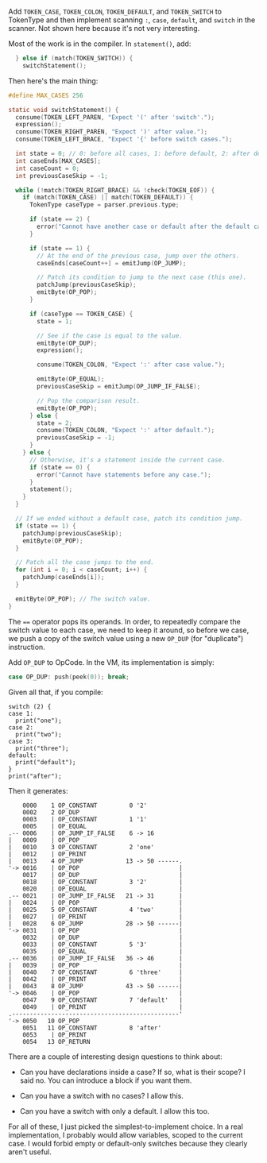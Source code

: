 
Add `TOKEN_CASE`, `TOKEN_COLON`, `TOKEN_DEFAULT`, and `TOKEN_SWITCH` to
TokenType and then implement scanning `:`, `case`, `default`, and `switch` in
the scanner. Not shown here because it's not very interesting.

Most of the work is in the compiler. In `statement()`, add:

```c
  } else if (match(TOKEN_SWITCH)) {
    switchStatement();
```

Then here's the main thing:

```c
#define MAX_CASES 256

static void switchStatement() {
  consume(TOKEN_LEFT_PAREN, "Expect '(' after 'switch'.");
  expression();
  consume(TOKEN_RIGHT_PAREN, "Expect ')' after value.");
  consume(TOKEN_LEFT_BRACE, "Expect '{' before switch cases.");

  int state = 0; // 0: before all cases, 1: before default, 2: after default.
  int caseEnds[MAX_CASES];
  int caseCount = 0;
  int previousCaseSkip = -1;

  while (!match(TOKEN_RIGHT_BRACE) && !check(TOKEN_EOF)) {
    if (match(TOKEN_CASE) || match(TOKEN_DEFAULT)) {
      TokenType caseType = parser.previous.type;

      if (state == 2) {
        error("Cannot have another case or default after the default case.");
      }

      if (state == 1) {
        // At the end of the previous case, jump over the others.
        caseEnds[caseCount++] = emitJump(OP_JUMP);

        // Patch its condition to jump to the next case (this one).
        patchJump(previousCaseSkip);
        emitByte(OP_POP);
      }

      if (caseType == TOKEN_CASE) {
        state = 1;

        // See if the case is equal to the value.
        emitByte(OP_DUP);
        expression();

        consume(TOKEN_COLON, "Expect ':' after case value.");

        emitByte(OP_EQUAL);
        previousCaseSkip = emitJump(OP_JUMP_IF_FALSE);

        // Pop the comparison result.
        emitByte(OP_POP);
      } else {
        state = 2;
        consume(TOKEN_COLON, "Expect ':' after default.");
        previousCaseSkip = -1;
      }
    } else {
      // Otherwise, it's a statement inside the current case.
      if (state == 0) {
        error("Cannot have statements before any case.");
      }
      statement();
    }
  }

  // If we ended without a default case, patch its condition jump.
  if (state == 1) {
    patchJump(previousCaseSkip);
    emitByte(OP_POP);
  }

  // Patch all the case jumps to the end.
  for (int i = 0; i < caseCount; i++) {
    patchJump(caseEnds[i]);
  }

  emitByte(OP_POP); // The switch value.
}
```

The `==` operator pops its operands. In order, to repeatedly compare the switch
value to each case, we need to keep it around, so before we case, we push a copy
of the switch value using a new `OP_DUP` (for "duplicate") instruction.

Add `OP_DUP` to OpCode. In the VM, its implementation is simply:

```c
case OP_DUP: push(peek(0)); break;
```

Given all that, if you compile:

```lox
switch (2) {
case 1:
  print("one");
case 2:
  print("two");
case 3:
  print("three");
default:
  print("default");
}
print("after");
```

Then it generates:

```
    0000    1 OP_CONSTANT         0 '2'
    0002    2 OP_DUP
    0003    | OP_CONSTANT         1 '1'
    0005    | OP_EQUAL
.-- 0006    | OP_JUMP_IF_FALSE    6 -> 16
|   0009    | OP_POP
|   0010    3 OP_CONSTANT         2 'one'
|   0012    | OP_PRINT
|   0013    4 OP_JUMP            13 -> 50 ------.
'-> 0016    | OP_POP                            |
    0017    | OP_DUP                            |
    0018    | OP_CONSTANT         3 '2'         |
    0020    | OP_EQUAL                          |
.-- 0021    | OP_JUMP_IF_FALSE   21 -> 31       |
|   0024    | OP_POP                            |
|   0025    5 OP_CONSTANT         4 'two'       |
|   0027    | OP_PRINT                          |
|   0028    6 OP_JUMP            28 -> 50 ------|
'-> 0031    | OP_POP                            |
    0032    | OP_DUP                            |
    0033    | OP_CONSTANT         5 '3'         |
    0035    | OP_EQUAL                          |
.-- 0036    | OP_JUMP_IF_FALSE   36 -> 46       |
|   0039    | OP_POP                            |
|   0040    7 OP_CONSTANT         6 'three'     |
|   0042    | OP_PRINT                          |
|   0043    8 OP_JUMP            43 -> 50 ------|
'-> 0046    | OP_POP                            |
    0047    9 OP_CONSTANT         7 'default'   |
    0049    | OP_PRINT                          |
.-----------------------------------------------'
'-> 0050   10 OP_POP
    0051   11 OP_CONSTANT         8 'after'
    0053    | OP_PRINT
    0054   13 OP_RETURN
```

There are a couple of interesting design questions to think about:

*   Can you have declarations inside a case? If so, what is their scope? I said
    no. You can introduce a block if you want them.

*   Can you have a switch with no cases? I allow this.

*   Can you have a switch with only a default. I allow this too.

For all of these, I just picked the simplest-to-implement choice. In a real
implementation, I probably would allow variables, scoped to the current case. I
would forbid empty or default-only switches because they clearly aren't useful.
